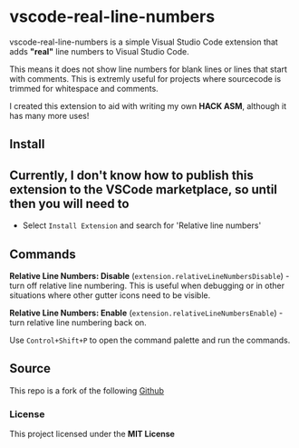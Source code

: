 # vscode-real-line-numbers

vscode-real-line-numbers is a simple Visual Studio Code extension that adds __"real"__ line numbers to Visual Studio Code.

This means it does not show line numbers for blank lines or lines that start with comments. This is extremly useful for projects where sourcecode is trimmed for whitespace and comments. 

I created this extension to aid with writing my own **HACK ASM**, although it has many more uses!

## Install

Currently, I don't know how to publish this extension to the VSCode marketplace, so until then you will need to 
- 
- Select `Install Extension` and search for 'Relative line numbers'

## Commands

__Relative Line Numbers: Disable__ (`extension.relativeLineNumbersDisable`) - turn off relative line numbering. This is useful when debugging or in other situations where other gutter icons need to be visible.

__Relative Line Numbers: Enable__ (`extension.relativeLineNumbersEnable`) - turn relative line numbering back on.

Use `Control+Shift+P` to open the command palette and run the commands.

## Source
This repo is a fork of the following
[Github](https://github.com/extr0py/vscode-relative-line-numbers)

### License
This project licensed under the **MIT License**
